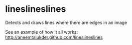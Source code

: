 lineslineslines
===============

Detects and draws lines where there are edges in an image

See an example of how it all works:
http://aneemtalukder.github.com/lineslineslines
